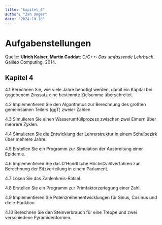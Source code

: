 ```yaml
---
title: "kapitel_4"
author: "Jan Unger"
date: "2024-10-10"
---
```


# Aufgabenstellungen

Quelle: **Ulrich Kaiser, Martin Guddat**: *C/C++: Das umfassende Lehrbuch*. Galileo Computing, 2014.

## Kapitel 4

4.1 Berechnen Sie, wie viele Jahre benötigt werden, damit ein Kapital bei gegebenem Zinssatz eine bestimmte Zielsumme überschreitet.

4.2 Implementieren Sie den Algorithmus zur Berechnung des größten gemeinsamen Teilers (ggT) zweier Zahlen.

4.3 Simulieren Sie einen Wasserumfüllprozess zwischen zwei Eimern über mehrere Zyklen.

4.4 Simulieren Sie die Entwicklung der Lehrerstruktur in einem Schulbezirk über mehrere Jahre.

4.5 Erstellen Sie ein Programm zur Simulation der Ausbreitung einer Epidemie.

4.6 Implementieren Sie das D'Hondtsche Höchstzahlverfahren zur Berechnung der Sitzverteilung in einem Parlament.

4.7 Lösen Sie das Zahlenkreis-Rätsel.

4.8 Erstellen Sie ein Programm zur Primfaktorzerlegung einer Zahl.

4.9 Implementieren Sie Potenzreihenentwicklungen für Sinus, Cosinus und die e-Funktion.

4.10 Berechnen Sie den Steinverbrauch für eine Treppe und zwei verschiedene Pyramidenformen.